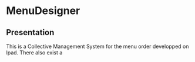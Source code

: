MenuDesigner
============



Presentation
------------
This is a Collective Management System for the menu order developped on Ipad. There also exist a 
